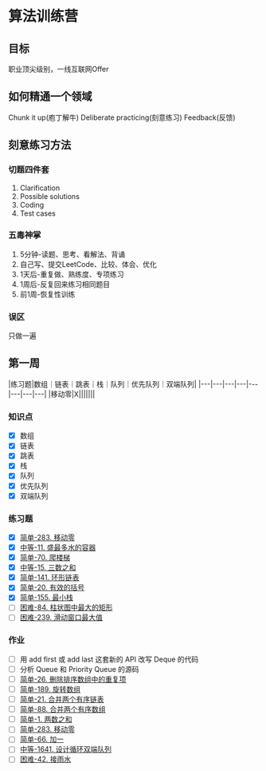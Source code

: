 # 算法训练营
## 目标
职业顶尖级别，一线互联网Offer
## 如何精通一个领域
Chunk it up(庖丁解牛)
Deliberate practicing(刻意练习)
Feedback(反馈)
## 刻意练习方法
### 切题四件套
1. Clarification
2. Possible solutions
3. Coding
4. Test cases
### 五毒神掌
1. 5分钟-读题、思考、看解法、背诵
2. 自己写、提交LeetCode、比较、体会、优化
3. 1天后-重复做、熟练度、专项练习
4. 1周后-反复回来练习相同题目
5. 前1周-恢复性训练
### 误区
只做一遍
## 第一周
|练习题|数组｜链表｜跳表｜栈｜队列｜优先队列｜双端队列|
|---|---|---|---|---|---|---|---|
|移动零|X|||||||

### 知识点
- [x] 数组
- [x] 链表
- [x] 跳表
- [x] 栈
- [x] 队列
- [x] 优先队列
- [x] 双端队列
### 练习题
- [x] [简单-283. 移动零](https://leetcode-cn.com/problems/move-zeroes/)
- [x] [中等-11. 盛最多水的容器](https://leetcode-cn.com/problems/container-with-most-water/)
- [x] [简单-70. 爬楼梯](https://leetcode-cn.com/problems/climbing-stairs/)
- [x] [中等-15. 三数之和](https://leetcode-cn.com/problems/3sum/)
- [x] [简单-141. 环形链表](https://leetcode-cn.com/problems/linked-list-cycle/)
- [x] [简单-20. 有效的括号](https://leetcode-cn.com/problems/valid-parentheses/)
- [x] [简单-155. 最小栈](https://leetcode-cn.com/problems/min-stack/)
- [ ] [困难-84. 柱状图中最大的矩形](https://leetcode-cn.com/problems/largest-rectangle-in-histogram/)
- [ ] [困难-239. 滑动窗口最大值](https://leetcode-cn.com/problems/sliding-window-maximum/)
### 作业
- [ ] 用 add first 或 add last 这套新的 API 改写 Deque 的代码
- [ ] 分析 Queue 和 Priority Queue 的源码
- [ ] [简单-26. 删除排序数组中的重复项](https://leetcode-cn.com/problems/remove-duplicates-from-sorted-array/)
- [ ] [简单-189. 旋转数组](https://leetcode-cn.com/problems/rotate-array/)
- [ ] [简单-21. 合并两个有序链表](https://leetcode-cn.com/problems/merge-two-sorted-lists/)
- [ ] [简单-88. 合并两个有序数组](https://leetcode-cn.com/problems/merge-sorted-array/)
- [ ] [简单-1. 两数之和](https://leetcode-cn.com/problems/two-sum/)
- [ ] [简单-283. 移动零](https://leetcode-cn.com/problems/move-zeroes/)
- [ ] [简单-66. 加一](https://leetcode-cn.com/problems/plus-one/)
- [ ] [中等-1641. 设计循环双端队列](https://leetcode.com/problems/design-circular-deque/)
- [ ] [困难-42. 接雨水](https://leetcode.com/problems/trapping-rain-water/)